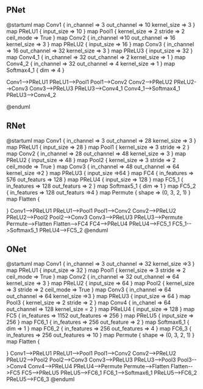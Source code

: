 ## PNet
@startuml
map Conv1 {
    in_channel => 3
    out_channel => 10
    kernel_size => 3
}
map PReLU1 {
    input_size => 10
}
map Pool1 {
    kernel_size => 2
    stride => 2
    ceil_mode => True
}
map Conv2 {
    in_channel =>10
    out_channel => 16
    kernel_size => 3
}
map PReLU2 {
    input_size => 16
}
map Conv3 {
    in_channel => 16
    out_channel => 32
    kernel_size => 3
}
map PReLU3 {
    input_size => 32
}
map Conv4_1 {
    in_channel => 32
    out_channel => 2
    kernel_size => 1
}
map Conv4_2 {
    in_channel => 32
    out_channel => 4
    kernel_size => 1
}
map Softmax4_1 {
    dim => 4
}

Conv1-->PReLU1
PReLU1-->Pool1
Pool1-->Conv2
Conv2-->PReLU2
PReLU2-->Conv3
Conv3-->PReLU3
PReLU3-->Conv4_1
Conv4_1-->Softmax4_1
PReLU3-->Conv4_2

@enduml
## RNet
@startuml
map Conv1 {
    in_channel => 3
    out_channel => 28
    kernel_size => 3
}
map PReLU1 {
    input_size => 28
}
map Pool1 {
    kernel_size => 3
    stride => 2
}
map Conv2 {
    in_channel => 28
    out_channel => 48
    kernel_size => 3
}
map PReLU2 {
    input_size => 48
}
map Pool2 {
    kernel_size => 3
    stride => 2
    ceil_mode => True
}
map Conv3 {
    in_channel => 48
    out_channel => 64
    kernel_size =>2
}
map PReLU3 {
    input_size =>64
}
map FC4 {
    in_features => 576
    out_featurs => 128
}
map PReLU4 {
    input_size => 128
}
map FC5_1 {
    in_features => 128
    out_featurs => 2
}
map Softmax5_1 {
    dim => 1
}
map FC5_2 {
    in_features => 128
    out_featurs =>4
}
map Permute {
    shape => (0, 3, 2, 1)
}
map Flatten {

}
Conv1-->PReLU1
PReLU1-->Pool1
Pool1-->Conv2
Conv2-->PReLU2
PReLU2-->Pool2
Pool2-->Conv3
Conv3-->PReLU3
PReLU3-->Permute
Permute-->Flatten
Flatten-->FC4
FC4-->PReLU4
PReLU4-->FC5_1
FC5_1-->Softmax5_1
PReLU4-->FC5_2
@enduml
## ONet
@startuml
map Conv1 {
    in_channel => 3
    out_channel => 32
    kernel_size =>3
}
map PReLU1 {
    input_size => 32
}
map Pool1 {
    kernel_size => 3
    stride => 2
    ceil_mode => True
}
map Conv2 {
    in_channel => 32
    out_channel => 64
    kernel_size => 3
}
map PReLU2 {
    input_size => 64
}
map Pool2 {
    kernel_size => 3
    stride => 2
    ceil_mode => True
}
map Conv3 {
    in_channel => 64
    out_channel => 64
    kernel_size =>3
}
map PReLU3 {
    input_size => 64
}
map Pool3 {
    kernel_size => 2
    stride => 2
}
map Conv4 {
    in_chanel => 64
    out_channel => 128
    kernel_size = 2
}
map PReLU4 {
    input_size => 128
}
map FC5 {
    in_features => 1152
    out_features => 256
}
map PReLU5 {
    input_size => 256
}
map FC6_1 {
    in_features => 256
    out_feature => 2
}
map Softmax6_1 {
    dim => 1
}
map FC6_2 {
    in_features => 256
    out_features => 4
}
map FC6_3 {
    in_features => 256
    out_features => 10
}
map Permute {
    shape => (0, 3, 2, 1)
}
map Flatten {

}
Conv1-->PReLU1
PReLU1-->Pool1
Pool1-->Conv2
Conv2-->PReLU2
PReLU2-->Pool2
Pool2-->Conv3
Conv3-->PReLU3
PReLU3-->Pool3
Pool3-->Conv4
Conv4-->PReLU4
PReLU4-->Permute
Permute-->Flatten
Flatten-->FC5
FC5-->PReLU5
PReLU5-->FC6_1
FC6_1-->Softmax6_1
PReLU5-->FC6_2
PReLU5-->FC6_3
@enduml
